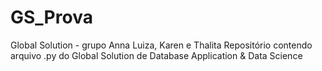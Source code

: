 # GS_Prova
Global Solution - grupo Anna Luiza, Karen e Thalita  Repositório contendo arquivo .py do Global Solution de Database Application &amp; Data Science
